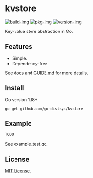 # kvstore

[![build-img]][build-url]
[![pkg-img]][pkg-url]
[![version-img]][version-url]

Key-value store abstraction in Go.

## Features

* Simple.
* Dependency-free.

See [docs][pkg-url] and [GUIDE.md](https://github.com/go-distsys/kvstore/blob/main/GUIDE.md) for more details.

## Install

Go version 1.18+

```
go get github.com/go-distsys/kvstore
```

## Example

```go
TODO
```

See [example_test.go](https://github.com/go-distsys/kvstore/blob/main/example_test.go).

## License

[MIT License](LICENSE).

[build-img]: https://github.com/go-distsys/kvstore/workflows/build/badge.svg
[build-url]: https://github.com/go-distsys/kvstore/actions
[pkg-img]: https://pkg.go.dev/badge/go-distsys/kvstore
[pkg-url]: https://pkg.go.dev/github.com/go-distsys/kvstore
[version-img]: https://img.shields.io/github/v/release/go-distsys/kvstore
[version-url]: https://github.com/go-distsys/kvstore/releases
